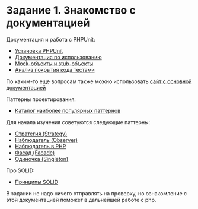 # Задание 1. Знакомство с документацией

Документация и работа с PHPUnit:
* [Установка PHPUnit](https://phpunit.readthedocs.io/ru/latest/installation.html)
* [Документация по использованию](https://phpunit.readthedocs.io/ru/latest/writing-tests-for-phpunit.html)
* [Mock-объекты и stub-объекты](https://phpunit.readthedocs.io/ru/latest/test-doubles.html)
* [Анализ покрытия кода тестами](https://phpunit.readthedocs.io/ru/latest/code-coverage-analysis.html)

По каким-то еще вопросам также можно использовать [сайт с основной документацией](https://phpunit.readthedocs.io/ru/latest/index.html)

Паттерны проектирования:
* [Каталог наиболее популярных паттернов](https://refactoring.guru/ru/design-patterns/catalog)

Для начала изучения советуются следующие паттерны:
* [Стратегия (Strategy)](https://refactoring.guru/ru/design-patterns/strategy)
* [Наблюдатель (Observer)](https://refactoring.guru/ru/design-patterns/observer)
* [Наблюдатель в PHP](https://designpatternsphp.readthedocs.io/ru/latest/Behavioral/Observer/README.html)
* [Фасад (Facade)](https://refactoring.guru/ru/design-patterns/facade)
* [Одиночка (Singleton)](https://refactoring.guru/ru/design-patterns/singleton)

Про SOLID:
* [Принципы SOLID](https://medium.com/webbdev/solid-4ffc018077da)

В задании не надо ничего отправлять на проверку, но ознакомление с этой документацией поможет в дальнейшей работе с php.